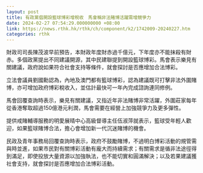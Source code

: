 ```yaml
---
layout: post
title: 有政黨倡開設籃球博彩增稅收　馬會稱非法賭博活躍需增競爭力
date: 2024-02-27 07:54:29.000000000 +08:00
link: https://news.rthk.hk/rthk/ch/component/k2/1742009-20240227.htm
categories: rthk
---
```


財政司司長陳茂波早前預告，本財政年度財赤過千億元，下年度亦不能抹殺有財赤。多個政黨提出不同建議開源，其中民建聯提到開設籃球博彩。馬會表示樂見有關建議，政府說如果符合社會支持等條件，就會探討是否應增加合法博彩。

立法會議員劉國勳認為，內地及澳門都有籃球博彩，認為建議既可打擊非法外圍賭博，亦可增加政府博彩稅收入，並估計最快可一年內完成諮詢連同修例。

馬會回覆查詢時表示，樂見有關建議，又指近年非法賭博非常活躍，外圍莊家每年從香港奪取超過150億港元利潤，馬會需要在經營上加強競爭力及更多彈性。

提供戒賭輔導服務的明愛展晴中心高級督導主任伍淑萍就表示，籃球受年輕人歡迎，如果籃球賭博合法，擔心會增加新一代沉迷賭博的機會。

民政及青年事務局回覆查詢時表示，政府不鼓勵賭博，不過明白博彩活動的規管需與時並進，如果市民對有關博彩活動有龐大而持續需求；有關需求是循非法途徑得到滿足，即使投放大量資源以加強執法，也不能切實和圓滿解決；以及若果建議獲社會支持，就會探討是否應增加合法博彩活動。
